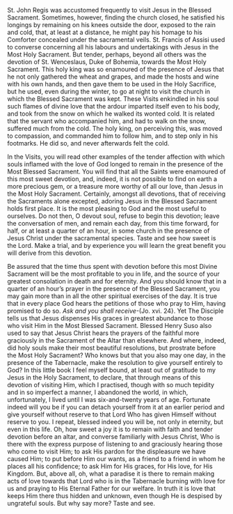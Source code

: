 
St. John Regis was accustomed frequently to visit Jesus in the Blessed Sacrament. Sometimes, however, finding the church closed, he satisfied his longings by remaining on his knees outside the door, exposed to the rain and cold, that, at least at a distance, he might pay his homage to his Comforter concealed under the sacramental veils. St. Francis of Assisi used to converse concerning all his labours and undertakings with Jesus in the Most Holy Sacrament. But tender, perhaps, beyond all others was the devotion of St. Wenceslaus, Duke of Bohemia, towards the Most Holy Sacrament. This holy king was so enamoured of the presence of Jesus that he not only gathered the wheat and grapes, and made the hosts and wine with his own hands, and then gave them to be used in the Holy Sacrifice, but he used, even during the winter, to go at night to visit the church in which the Blessed Sacrament was kept. These Visits enkindled in his soul such flames of divine love that the ardour imparted itself even to his body, and took from the snow on which he walked its wonted cold. It is related that the servant who accompanied him, and had to walk on the snow, suffered much from the cold. The holy king, on perceiving this, was moved to compassion, and commanded him to follow him, and to step only in his footmarks. He did so, and never afterwards felt the cold.

In the Visits, you will read other examples of the tender affection with which souls inflamed with the love of God longed to remain in the presence of the Most Blessed Sacrament. You will find that all the Saints were enamoured of this most sweet devotion, and, indeed, it is not possible to find on earth a more precious gem, or a treasure more worthy of all our love, than Jesus in the Most Holy Sacrament. Certainly, amongst all devotions, that of receiving the Sacraments alone excepted, adoring Jesus in the Blessed Sacrament holds first place. It is the most pleasing to God and the most useful to ourselves. Do not then, O devout soul, refuse to begin this devotion; leave the conversation of men, and remain each day, from this time forward, for half, or at least a quarter of an hour, in some church in the presence of Jesus Christ under the sacramental species. Taste and see how sweet is the Lord. Make a trial, and by experience you will learn the great benefit you will derive from this devotion.

Be assured that the time thus spent with devotion before this most Divine Sacrament will be the most profitable to you in life, and the source of your greatest consolation in death and for eternity. And you should know that in a quarter of an hour’s prayer in the presence of the Blessed Sacrament, you may gain more than in all the other spiritual exercises of the day. It is true that in every place God hears the petitions of those who pray to Him, having promised to do so. _Ask and you shall receive_-(Jo. xvi. 24}. Yet The Disciple tells us that Jesus dispenses His graces in greatest abundance to those who visit Him in the Most Blessed Sacrament. Blessed Henry Suso also used to say that Jesus Christ hears the prayers of the faithful more graciously in the Sacrament of the Altar than elsewhere. And where, indeed, did holy souls make their most beautiful resolutions, but prostrate before the Most Holy Sacrament? Who knows but that you also may one day, in the presence of the Tabernacle, make the resolution to give yourself entirely to God? In this little book I feel myself bound, at least out of gratitude to my Jesus in the Holy Sacrament, to declare, that through means of this devotion of visiting Him, which I practised, though with so much tepidity and in so imperfect a manner, I abandoned the world, in which, unfortunately, I lived until I was six-and-twenty years of age. Fortunate indeed will you be if you can detach yourself from it at an earlier period and give yourself without reserve to that Lord Who has given Himself without reserve to you. I repeat, blessed indeed you will be, not only in eternity, but even in this life. Oh, how sweet a joy it is to remain with faith and tender devotion before an altar, and converse familiarly with Jesus Christ, Who is there with the express purpose of listening to and graciously hearing those who come to visit Him; to ask His pardon for the displeasure we have caused Him; to put before Him our wants, as a friend to a friend in whom he places all his confidence; to ask Him for His graces, for His love, for His Kingdom. But, above all, oh, what a paradise it is there to remain making acts of love towards that Lord who is in the Tabernacle burning with love for us and praying to His Eternal Father for our welfare. In truth it is love that keeps Him there thus hidden and unknown, even though He is despised by ungrateful souls. But why say more? Taste and see.

